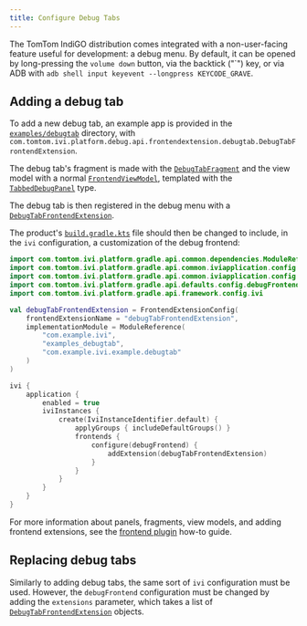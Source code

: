 ```yaml
---
title: Configure Debug Tabs
---
```


The TomTom IndiGO distribution comes integrated with a non-user-facing feature useful for
development: a debug menu. By default, it can be opened by long-pressing the `volume down` button,
via the backtick ("\`") key, or via ADB with `adb shell input keyevent --longpress KEYCODE_GRAVE`.

## Adding a debug tab

To add a new debug tab, an example app is provided in the
[`examples/debugtab`](https://github.com/tomtom-international/tomtom-digital-cockpit-sdk-examples/tree/main/examples/debugtab)
directory, with
`com.tomtom.ivi.platform.debug.api.frontendextension.debugtab.DebugTabFrontendExtension`.

The debug tab's fragment is made with the [`DebugTabFragment`](TTIVI_PLATFORM_API) and the view
model with a normal [`FrontendViewModel`](TTIVI_PLATFORM_API), templated with the
[`TabbedDebugPanel`](TTIVI_PLATFORM_API) type.

The debug tab is then registered in the debug menu with a
[`DebugTabFrontendExtension`](TTIVI_PLATFORM_API).

The product's
[`build.gradle.kts`](https://github.com/tomtom-international/tomtom-digital-cockpit-sdk-examples/blob/main/examples/debugtab/build.gradle.kts#L12-L51)
file should then be changed to include, in the `ivi` configuration, a customization of the debug
frontend:

```kotlin
import com.tomtom.ivi.platform.gradle.api.common.dependencies.ModuleReference
import com.tomtom.ivi.platform.gradle.api.common.iviapplication.config.FrontendExtensionConfig
import com.tomtom.ivi.platform.gradle.api.common.iviapplication.config.IviInstanceIdentifier
import com.tomtom.ivi.platform.gradle.api.defaults.config.debugFrontend
import com.tomtom.ivi.platform.gradle.api.framework.config.ivi

val debugTabFrontendExtension = FrontendExtensionConfig(
    frontendExtensionName = "debugTabFrontendExtension",
    implementationModule = ModuleReference(
        "com.example.ivi",
        "examples_debugtab",
        "com.example.ivi.example.debugtab"
    )
)

ivi {
    application {
        enabled = true
        iviInstances {
            create(IviInstanceIdentifier.default) {
                applyGroups { includeDefaultGroups() }
                frontends {
                    configure(debugFrontend) {
                        addExtension(debugTabFrontendExtension)
                    }
                }
            }
        }
    }
}
```

For more information about panels, fragments, view models, and adding frontend extensions, see the
[frontend plugin](/tomtom-indigo/documentation/tutorials-and-examples/basics/create-a-frontend-plugin)
how-to guide.

## Replacing debug tabs

Similarly to adding debug tabs, the same sort of `ivi` configuration must be used.
However, the `debugFrontend` configuration must be changed by adding the `extensions` parameter,
which takes a list of [`DebugTabFrontendExtension`](TTIVI_PLATFORM_API) objects.
